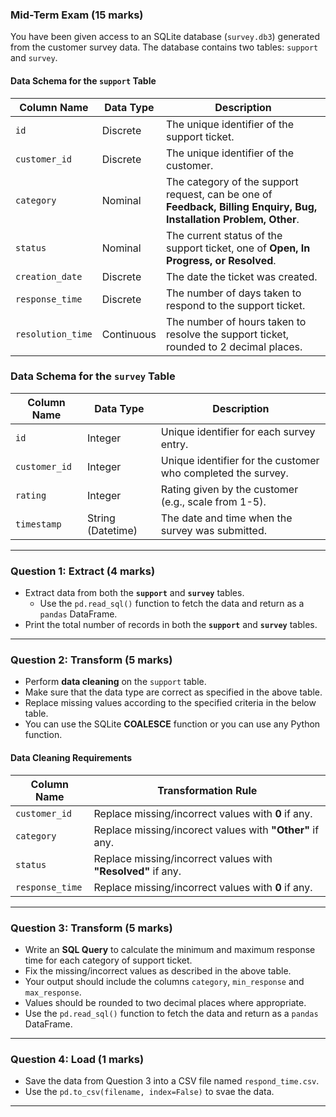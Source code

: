 ### Mid-Term Exam (15 marks)

You have been given access to an SQLite database (`survey.db3`) generated from the customer survey data.  The database contains two tables: `support` and `survey`. 

#### Data Schema for the `support` Table  

| Column Name     | Data Type  | Description  |
|----------------|-----------|---------------------------------------------------------|
| `id`           | Discrete  | The unique identifier of the support ticket. |
| `customer_id`  | Discrete  | The unique identifier of the customer. |
| `category`     | Nominal   | The category of the support request, can be one of **Feedback, Billing Enquiry, Bug, Installation Problem, Other**.  |
| `status`       | Nominal   | The current status of the support ticket, one of **Open, In Progress, or Resolved**. |
| `creation_date` | Discrete  | The date the ticket was created. |
| `response_time` | Discrete  | The number of days taken to respond to the support ticket. |
| `resolution_time` | Continuous | The number of hours taken to resolve the support ticket, rounded to 2 decimal places.  |

### Data Schema for the `survey` Table  

| Column Name   | Data Type | Description |
|--------------|----------|-------------|
| `id`         | Integer  | Unique identifier for each survey entry. |
| `customer_id` | Integer  | Unique identifier for the customer who completed the survey. |
| `rating`     | Integer  | Rating given by the customer (e.g., scale from 1-5). |
| `timestamp`  | String (Datetime) | The date and time when the survey was submitted. |
---
### Question 1: Extract (4 marks)

- Extract data from both the **`support`** and **`survey`** tables.  
  - Use the `pd.read_sql()` function to fetch the data and return as a `pandas` DataFrame. 
- Print the total number of records in both the **`support`** and **`survey`** tables.  
---
### Question 2: Transform (5 marks)  

- Perform **data cleaning** on the `support` table.  
- Make sure that the data type are correct as specified in the above table. 
- Replace missing values according to the specified criteria in the below table.
- You can use the SQLite **COALESCE** function or you can use any Python function.

#### **Data Cleaning Requirements**  

| Column Name       | Transformation Rule |
|------------------|---------------------------------------------------------|
| `customer_id`    | Replace missing/incorrect values with **0** if any. |
| `category`       | Replace missing/incorect  values with **"Other"** if any. |
| `status`         | Replace missing/incorrect values with **"Resolved"** if any. |
| `response_time`  | Replace missing/incorrect values with **0** if any.|
---
### Question 3: Transform (5 marks)

- Write an **SQL Query** to calculate the minimum and maximum response time for each category of support ticket. 
- Fix the missing/incorrect values as described in the above table. 
- Your output should include the columns `category`, `min_response` and `max_response`. 
- Values should be rounded to two decimal places where appropriate. 
- Use the `pd.read_sql()` function to fetch the data and return as a `pandas` DataFrame.
---
### Question 4: Load (1 marks)

- Save the data from Question 3 into a CSV file named `respond_time.csv`.
- Use the `pd.to_csv(filename, index=False)` to svae the data. 
---